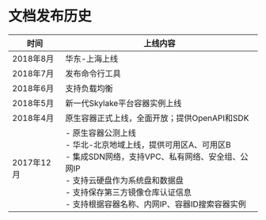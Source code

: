 
# 文档发布历史   

|时间|上线内容|
|-|-|
|2018年8月|华东-上海上线|
|2018年7月|发布命令行工具|
|2018年6月|支持负载均衡|
|2018年5月|新一代Skylake平台容器实例上线|
|2018年4月|原生容器正式上线，全面开放；提供OpenAPI和SDK|
|2017年12月|- 原生容器公测上线<br>- 华北-北京地域上线，提供可用区A、可用区B<br>- 集成SDN网络，支持VPC、私有网络、安全组、公网IP<br>- 支持云硬盘作为系统盘和数据盘<br>- 支持保存第三方镜像仓库认证信息<br>- 支持根据容器名称、内网IP、容器ID搜索容器实例|

